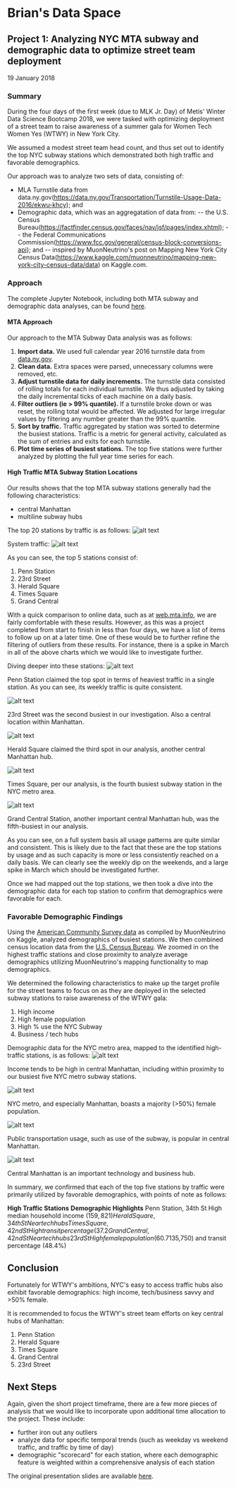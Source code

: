 # Brian's Data Space

## Project 1: Analyzing NYC MTA subway and demographic data to optimize street team deployment
19 January 2018
### Summary
During the four days of the first week (due to MLK Jr. Day) of Metis' Winter Data Science Bootcamp 2018, we were tasked with optimizing deployment of a street team to raise awareness of a summer gala for Women Tech Women Yes (WTWY) in New York City.

We assumed a modest street team head count, and thus set out to identify the top NYC subway stations which demonstrated both high traffic and favorable demographics.

Our approach was to analyze two sets of data, consisting of:
- MLA Turnstile data from data.ny.gov(https://data.ny.gov/Transportation/Turnstile-Usage-Data-2016/ekwu-khcy); and
- Demographic data, which was an aggregatation of data from:
--  the U.S. Census Bureau(https://factfinder.census.gov/faces/nav/jsf/pages/index.xhtml);
--  the Federal Communications Commission(https://www.fcc.gov/general/census-block-conversions-api); and
--  inspired by MuonNeutrino's post on Mapping New York City Census Data(https://www.kaggle.com/muonneutrino/mapping-new-york-city-census-data/data) on Kaggle.com.

### Approach
The complete Jupyter Notebook, including both MTA subway and demographic data analyses, can be found [here](https://github.com/cipher813/McMahon_Metis/blob/master/Project_1/P1_MTA.ipynb).  

#### MTA Approach
Our approach to the MTA Subway Data analysis was as follows:
1. **Import data.** We used full calendar year 2016 turnstile data from [data.ny.gov](https://data.ny.gov/Transportation/Turnstile-Usage-Data-2016/ekwu-khcy).  
2. **Clean data.** Extra spaces were parsed, unnecessary columns were removed, etc.  
3. **Adjust turnstile data for daily increments.** The turnstile data consisted of rolling totals for each individual turnstile.  We thus adjusted by taking the daily incremental ticks of each machine on a daily basis.  
4. **Filter outliers (ie > 99% quantile).** If a turnstile broke down or was reset, the rolling total would be affected.  We adjusted for large irregular values by filtering any number greater than the 99% quantile.  
5. **Sort by traffic.** Traffic aggregated by station was sorted to determine the busiest stations.  Traffic is a metric for general activity, calculated as the sum of entries and exits for each turnstile.  
6. **Plot time series of busiest stations.** The top five stations were further analyzed by plotting the full year time series for each.  

#### High Traffic MTA Subway Station Locations
Our results shows that the top MTA subway stations generally had the following characteristics:
- central Manhattan
- multiline subway hubs

The top 20 stations by traffic is as follows:
![alt text](https://github.com/cipher813/McMahon_Metis/blob/master/Project_1/charts/Top20.png "Top 20 Stations")

System traffic:
![alt text](https://github.com/cipher813/McMahon_Metis/blob/master/Project_1/charts/SystemTraffic.png "System Traffic")

As you can see, the top 5 stations consist of:
1. Penn Station
2. 23rd Street
3. Herald Square
4. Times Square
5. Grand Central

With a quick comparison to online data, such as at [web.mta.info](http://web.mta.info/nyct/facts/ffsubway.htm), we are fairly comfortable with these results. However, as this was a project completed from start to finish in less than four days, we have a list of items to follow up on at a later time.  One of these would be to further refine the filtering of outliers from these results.  For instance, there is a spike in March in all of the above charts which we would like to investigate further.  

Diving deeper into these stations:
![alt text](https://github.com/cipher813/McMahon_Metis/blob/master/Project_1/charts/Penn.png "Penn Station 34th Street Daily Traffic, 2016")

Penn Station claimed the top spot in terms of heaviest traffic in a single station.  As you can see, its weekly traffic is quite consistent.  

![alt text](https://github.com/cipher813/McMahon_Metis/blob/master/Project_1/charts/23RD.png "23rd Street Daily Traffic, 2016")

23rd Street was the second busiest in our investigation.  Also a central location within Manhattan.  

![alt text](https://github.com/cipher813/McMahon_Metis/blob/master/Project_1/charts/34TH.png "Herald Square 34th Street Daily Traffic, 2016")

Herald Square claimed the third spot in our analysis, another central Manhattan hub.  

![alt text](https://github.com/cipher813/McMahon_Metis/blob/master/Project_1/charts/TSQ.png "Times Square 42nd  Street Daily Traffic, 2016")

Times Square, per our analysis, is the fourth busiest subway station in the NYC metro area.  

![alt text](https://github.com/cipher813/McMahon_Metis/blob/master/Project_1/charts/GRD.png "Grand Central 42nd Street Daily Traffic, 2016")

Grand Central Station, another important central Manhattan hub, was the fifth-busiest in our analysis.  

As you can see, on a full system basis all usage patterns are quite similar and consistent. This is likely due to the fact that these are the top stations by usage and as such capacity is more or less consistently reached on a daily basis.  We can clearly see the weekly dip on the weekends, and a large spike in March which should be investigated further.  

Once we had mapped out the top stations, we then took a dive into the demographic data for each top station to confirm that demographics were favorable for each.  

### Favorable Demographic Findings
Using the [American Community Survey data](https://www.kaggle.com/muonneutrino/mapping-new-york-city-census-data/data) as compiled by MuonNeutrino on Kaggle, analyzed demographics of busiest stations.  We then combined census location data from the [U.S. Census Bureau](https://factfinder.census.gov/faces/nav/jsf/pages/index.xhtml).
We zoomed in on the highest traffic stations and close proximity to analyze average demographics
utilizing MuonNeutrino's mapping functionality to map demographics.

We determined the following characteristics to make up the target profile for the street teams to focus on as they are deployed in the selected subway stations to raise awareness of the WTWY gala:
1. High income
2. High female population
3. High % use the NYC Subway
4. Business / tech hubs

Demographic data for the NYC metro area, mapped to the identified high-traffic stations, is as follows:
![alt text](https://github.com/cipher813/McMahon_Metis/blob/master/Project_1/charts/IncomeMap.png "Household Income")

Income tends to be high in central Manhattan, including within proximity to our busiest five NYC metro subway stations.  

![alt text](https://github.com/cipher813/McMahon_Metis/blob/master/Project_1/charts/GenderMap.png "Gender")

NYC metro, and especially Manhattan, boasts a majority (>50%) female population.  

![alt text](https://github.com/cipher813/McMahon_Metis/blob/master/Project_1/charts/TransportMap.png "Public Transportation Usage")

Public transportation usage, such as use of the subway, is popular in central Manhattan.  

![alt text](ttps://github.com/cipher813/McMahon_Metis/blob/master/Project_1/charts/TechHubMap.png "NYC Tech Hubs")

Central Manhattan is an important technology and business hub.  

In summary, we confirmed that each of the top five stations by traffic were primarily utilized by favorable demographics, with points of note as follows:

**High Traffic Stations**   **Demographic Highlights**
Penn Station, 34th St       High median household income ($159,821)
Herald Square, 34th St      Near tech hubs
Times Square, 42nd St       High transit percentage (37.2%)
Grand Central, 42nd St      Near tech hubs
23rd St                     High female population (60.7%), income ($135,750) and transit percentage (48.4%)

## Conclusion
Fortunately for WTWY's ambitions, NYC's easy to access traffic hubs also exhibit favorable demographics: high income, tech/business savvy and >50% female.  

It is recommended to focus the WTWY's street team efforts on key central hubs of Manhattan:
1. Penn Station
2. Herald Square
3. Times Square
4. Grand Central
5. 23rd Street

## Next Steps
Again, given the short project timeframe, there are a few more pieces of analysis that we would like to incorporate upon additional time allocation to the project.  These include:
- further iron out any outliers
- analyze data for specific temporal trends (such as weekday vs weekend traffic, and traffic by time of day)
- demographic "scorecard" for each station, where each demographic feature is weighted within a comprehensive analysis of each station  

The original presentation slides are available [here](https://github.com/cipher813/McMahon_Metis/blob/master/Project_1/WTWY%20Street%20Team%20Deployment%20Analysis.pdf).
